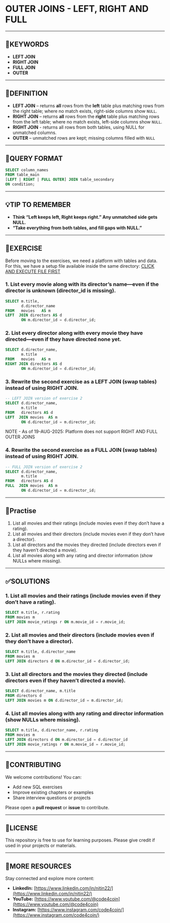 # OUTER JOINS - LEFT, RIGHT AND FULL
---

## 🔑KEYWORDS
- **LEFT JOIN** 
- **RIGHT JOIN**
- **FULL JOIN**
- **OUTER**
---
## 📖DEFINITION
- **LEFT JOIN** – returns **all** rows from the **left** table plus matching rows from the right table; where no match exists, right-side columns show `NULL`.  
- **RIGHT JOIN** – returns **all** rows from the **right** table plus matching rows from the left table; where no match exists, left-side columns show `NULL`.
- **RIGHT JOIN** - returns all rows from both tables, using NULL for unmatched columns.
- **OUTER** – unmatched rows are kept; missing columns filled with `NULL` 

---
## 🧱QUERY FORMAT
```sql
SELECT column_names
FROM table_main
[LEFT | RIGHT | FULL OUTER] JOIN table_secondary
ON condition;
```
---
## 💡TIP TO REMEMBER
- **Think “Left keeps left, Right keeps right.”
Any unmatched side gets NULL.**
- **“Take everything from both tables, and fill gaps with NULL.”**

---
## 💪EXERCISE
Before moving to the exercises, we need a platform with tables and data.  
For this, we have a setup file available inside the same directory: [CLICK AND EXECUTE FILE FIRST](https://github.com/code4coin/001-SQL-Structured-Query-Language-/blob/main/001%20SQL%20FOR%20DATA%20ENGINEERS/002%20SAMPLE%20DATA/001%20MOVIE%20DATA.md)

### 1. List every movie along with its director’s name—even if the director is unknown (director_id is missing).
```sql
SELECT m.title,
       d.director_name
FROM   movies   AS m
LEFT  JOIN directors AS d
       ON m.director_id = d.director_id;
```
### 2. List every director along with every movie they have directed—even if they have directed none yet.
```sql
SELECT d.director_name,
       m.title
FROM   movies   AS m
RIGHT JOIN directors AS d
       ON m.director_id = d.director_id;
```
### 3. Rewrite the second exercise as a LEFT JOIN (swap tables) instead of using RIGHT JOIN.
```sql
-- LEFT JOIN version of exercise 2
SELECT d.director_name,
       m.title
FROM   directors AS d
LEFT  JOIN movies  AS m
       ON d.director_id = m.director_id;
```

NOTE - As of 19-AUG-2025: Platform does not support RIGHT AND FULL OUTER JOINS
### 4. Rewrite the second exercise as a FULL JOIN (swap tables) instead of using RIGHT JOIN.
```sql
-- FULL JOIN version of exercise 2
SELECT d.director_name,
       m.title
FROM   directors AS d
FULL  JOIN movies  AS m
       ON d.director_id = m.director_id;
```
---
## 🧠Practise
1. List all movies and their ratings (include movies even if they don’t have a rating).
2. List all movies and their directors (include movies even if they don’t have a director).
3. List all directors and the movies they directed (include directors even if they haven’t directed a movie).
4. List all movies along with any rating and director information (show NULLs where missing).
---

## ✅SOLUTIONS
### 1. List all movies and their ratings (include movies even if they don’t have a rating).
```sql
SELECT m.title, r.rating
FROM movies m
LEFT JOIN movie_ratings r ON m.movie_id = r.movie_id;
```
### 2. List all movies and their directors (include movies even if they don’t have a director).
```sql
SELECT m.title, d.director_name
FROM movies m
LEFT JOIN directors d ON m.director_id = d.director_id;
```
### 3. List all directors and the movies they directed (include directors even if they haven’t directed a movie).
```sql
SELECT d.director_name, m.title
FROM directors d
LEFT JOIN movies m ON d.director_id = m.director_id;
```
### 4. List all movies along with any rating and director information (show NULLs where missing).
```sql
SELECT m.title, d.director_name, r.rating
FROM movies m
LEFT JOIN directors d ON m.director_id = d.director_id
LEFT JOIN movie_ratings r ON m.movie_id = r.movie_id;
```
---
## 🤝**CONTRIBUTING** 

We welcome contributions! You can:

- Add new SQL exercises
- Improve existing chapters or examples
- Share interview questions or projects

Please open a **pull request** or **issue** to contribute.

---
## 📄**LICENSE** 

This repository is free to use for learning purposes. Please give credit if used in your projects or materials.

---
## 🔗**MORE RESOURCES** 

Stay connected and explore more content:

- **LinkedIn:** [https://www.linkedin.com/in/nitin22/](https://www.linkedin.com/in/nitin22/)
- **YouTube:** [https://www.youtube.com/@code4coin](https://www.youtube.com/@code4coin)
- **Instagram:** [https://www.instagram.com/code4coin/](https://www.instagram.com/code4coin/)

